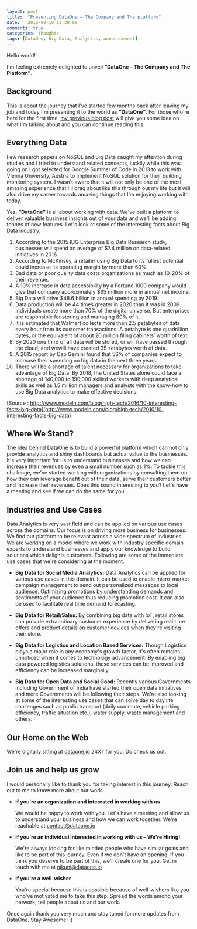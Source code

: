 ```yaml
---
layout: post
title:  "Presenting DataOne – The Company and The platform"
date:   2016-08-10 12:38:00
comments: true
categories: thoughts
tags: [DataOne, Big Data, Analytics, announcement]
---
```


Hello world!

I'm feeling extremely delighted to unveil **“DataOne – The Company and The Platform”**. 

Background
----
This is about the journey that I've started few months back after leaving my job and today I'm
presenting it to the world as **“DataOne”**. For those who're here for the first time, [my previous blog
post](http://nikunjthakkar.com/thoughts/2016/04/20/carving-your-own-path.html) will give you
some idea on what I'm talking about and you can continue reading this.

Everything Data
----
Few research papers on NoSQL and Big Data caught my attention during studies and I tried to
understand related concepts, luckily while this was going on I got selected for Google Summer of
Code in 2013 to work with Vienna University, Austria to implement NoSQL solution for their
building monitoring system. I wasn't aware that it will not only be one of the most amazing experience
that I'll brag about like this through out my life but it will also drive my career towards amazing
things that I'm enjoying working with today.

Yes, **“DataOne”** is all about working with data. We've built a platform to deliver valuable
business insights out of your data and we'll be adding tonnes of new features. Let's look at some of the interesting facts about Big Data
industry.

1. According to the 2015 IDG Enterprise Big Data Research study, businesses will spend an average of $7.4 million on data-related initiatives in 2016.
2. According to McKinsey, a retailer using Big Data to its fullest potential could increase its
operating margin by more than 60%.
3. Bad data or poor quality data costs organizations as much as 10-20% of their revenue.
4. A 10% increase in data accessibility by a Fortune 1000 company would give that company
approximately $65 million more in annual net income.
5. Big Data will drive $48.6 billion in annual spending by 2019.
6. Data production will be 44 times greater in 2020 than it was in 2009. Individuals create
more than 70% of the digital universe. But enterprises are responsible for storing and
managing 80% of it.
7. It is estimated that Walmart collects more than 2.5 petabytes of data every hour from its
customer transactions. A petabyte is one quadrillion bytes, or the equivalent of about 20
million filing cabinets’ worth of text.
8. By 2020 one third of all data will be stored, or will have passed through the cloud, and wewill have created 35 zetabytes worth of data.
9. A 2015 report by Cap Gemini found that 56% of companies expect to increase their
spending on big data in the next three years.
10. There will be a shortage of talent necessary for organizations to take advantage of Big Data.
By 2018, the United States alone could face a shortage of 140,000 to 190,000 skilled
workers with deep analytical skills as well as 1.5 million managers and analysts with the
know-how to use Big Data analytics to make effective decisions.

[Source : http://www.modeln.com/blog/high-tech/2016/10-interesting-facts-big-data](http://www.modeln.com/blog/high-tech/2016/10-interesting-facts-big-data)

Where We Stand?
----
The idea behind DataOne is to build a powerful platform which can not only provide analytics and
shiny dashboards but actual value to the businesses. It's very important for us to understand businesses and how we can increase their revenues by even a small number such as 1%. To tackle
this challenge, we've started working with organizations by consulting them on how they can
leverage benefit out of their data, serve their customers better and increase their revenues. Does this
sound interesting to you? Let's have a meeting and see if we can do the same for you.

Industries and Use Cases
------------------------
Data Analytics is very vast field and can be applied on various use cases across the domains. Our
focus is on driving more business for businesses. We find our platform to be relevant across a wide spectrum of industries. We are working on a model where we work with industry specific domain experts to understand
businesses and apply our knowledge to build solutions which delights customers. Following are
some of the immediate use cases that we're considering at the moment.

+ **Big Data for Social Media Analytics:** Data Analytics can be applied for various use cases in
this domain. It can be used to enable micro-market campaign management to send out
personalized messages to local audience. Optimizing promotions by understanding demands
and sentiments of your audience thus reducing promotion cost. It can also be used to
facilitate real time demand forecasting.

+ **Big Data for Retail/Sales:** By combining big data with IoT, retail stores can provide
extraordinary customer experience by delivering real time offers and product details on
customer devices when they're visiting their store.

+ **Big Data for Logistics and Location Based Services:** Though Logistics plays a major role
in any economy's growth factor, it's often remains unnoticed when it comes to technology
advancement. By enabling big data powered logistics solutions, these services can be
improved and efficiency can be increased marginally.

+ **Big Data for Open Data and Social Good:** Recently various Governments including
Government of India have started their open data initiatives and more Governments will be
following their steps. We're also looking at some of the interesting use cases that can solve day
to day life challenges such as public transport (daily commute, vehicle parking efficiency,
traffic situation etc.), water supply, waste management and others.

Our Home on the Web
----
We're digitally sitting at [dataone.io](http://dataone.io) 24X7 for you. Do check us out.

Join us and help us grow
------------------------
I would personally like to thank you for taking interest in this journey. Reach out to me to know more about our work.

+ **If you're an organization and interested in working with us**

    We would be happy to work with you. Let's have a meeting and allow us to understand your
    business and how we can work together. We're reachable at [contact@dataone.io](mailto:contact@dataone.io)

+ **If you're an individual interested in working with us – We're Hiring!**

    We're always looking for like minded people who have similar goals and like to be part of this
    journey. Even if we don't have an opening, If you think you deserve to be part of this, we'll create
    one for you. Get in touch with me at [nikunj@dataone.io](mailto:nikunj@dataone.io)

+ **If you're a well-wisher**

    You're special because this is possible because of well-wishers like you who've motivated me to take
    this step. Spread the words among your network, tell people about us and our work.

Once again thank you very much and stay tuned for more updates from DataOne. Stay Awesome! :)
